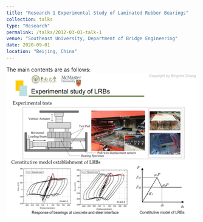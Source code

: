 ```yaml
---
title: "Research 1 Experimental Study of Laminated Rubber Bearings"
collection: talks
type: "Research"
permalink: /talks/2012-03-01-talk-1
venue: "Southeast University, Department of Bridge Engineering"
date: 2020-09-01
location: "Beijing, China"
---
```




The main contents are as follows:
![Research_1](/_pages/Research_1.png)
